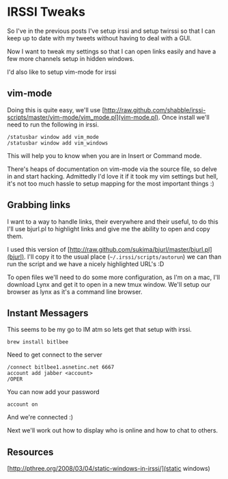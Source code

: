 IRSSI Tweaks
============

So I've in the previous posts I've setup irssi and setup twirssi so that I can
keep up to date with my tweets without having to deal with a GUI.

Now I want to tweak my settings so that I can open links easily and have a few
more channels setup in hidden windows.

I'd also like to setup vim-mode for irssi

vim-mode
--------

Doing this is quite easy, we'll use [http://raw.github.com/shabble/irssi-scripts/master/vim-mode/vim_mode.pl](vim-mode.pl). Once install we'll need to run the following in irssi.

    /statusbar window add vim_mode
    /statusbar window add vim_windows

This will help you to know when you are in Insert or Command mode.

There's heaps of documentation on vim-mode via the source file, so delve in and
start hacking. Admittedly I'd love it if it took my vim settings but hell, it's
not too much hassle to setup mapping for the most important things :)

Grabbing links
--------------

I want to a way to handle links, their everywhere and their useful, to do this
I'll use bjurl.pl to highlight links and give me the ability to open and copy
them.

I used this version of
[http://raw.github.com/sukima/bjurl/master/bjurl.pl](bjurl). I'll copy it to
the usual place (`~/.irssi/scripts/autorun`) we can than run the script and we
have a nicely highlighted URL's :D

To open files we'll need to do some more configuration, as I'm on a mac, I'll
download Lynx and get it to open in a new tmux window. We'll setup our browser as lynx as it's a command line browser.

Instant Messagers
-----------------

This seems to be my go to IM atm so lets get that setup with irssi.

`brew install bitlbee`

Need to get connect to the server

    /connect bitlbee1.asnetinc.net 6667
    account add jabber <account>
    /OPER

You can now add your password

    account on

And we're connected :)

Next we'll work out how to display who is online and how to chat to others.

Resources
---------

[http://pthree.org/2008/03/04/static-windows-in-irssi/](static windows)

